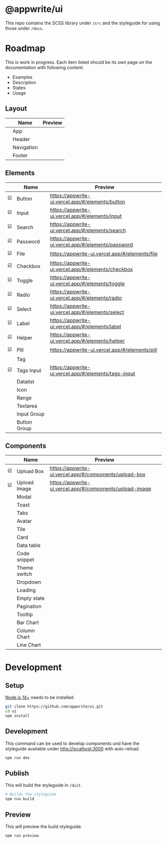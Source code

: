 # @appwrite/ui

This repo contains the SCSS library under `/src` and the styleguide for using those under `/docs`.

# Roadmap

This is work in progress. Each item listed should be its own page on the documentation with following content:

- Examples
- Description
- States
- Usage

## Layout

|     | Name       | Preview |
| --- | ---------- | ------- |
|     | App        |         |
|     | Header     |         |
|     | Navigation |         |
|     | Footer     |         |

## Elements

|     | Name         | Preview                                              |
| --- | ------------ | ---------------------------------------------------- |
| ☑️  | Button       | https://appwrite-ui.vercel.app/#/elements/button     |
| ☑️  | Input        | https://appwrite-ui.vercel.app/#/elements/input      |
| ☑️  | Search       | https://appwrite-ui.vercel.app/#/elements/search     |
| ☑️  | Password     | https://appwrite-ui.vercel.app/#/elements/password   |
| ☑️  | File         | https://appwrite-ui.vercel.app/#/elements/file       |
| ☑️  | Checkbox     | https://appwrite-ui.vercel.app/#/elements/checkbox   |
| ☑️  | Toggle       | https://appwrite-ui.vercel.app/#/elements/toggle     |
| ☑️  | Radio        | https://appwrite-ui.vercel.app/#/elements/radio      |
| ☑️  | Select       | https://appwrite-ui.vercel.app/#/elements/select     |
| ☑️  | Label        | https://appwrite-ui.vercel.app/#/elements/label      |
| ☑️  | Helper       | https://appwrite-ui.vercel.app/#/elements/helper     |
| ☑️  | Pill         | https://appwrite-ui.vercel.app/#/elements/pill       |
|     | Tag          |                                                      |
| ☑️  | Tags Input   | https://appwrite-ui.vercel.app/#/elements/tags-input |
|     | Datalist     |                                                      |
|     | Icon         |                                                      |
|     | Range        |                                                      |
|     | Textarea     |                                                      |
|     | Input Group  |                                                      |
|     | Button Group |                                                      |

## Components

|     | Name         | Preview                                                  |
| --- | ------------ | -------------------------------------------------------- |
| ☑️  | Upload Box   | https://appwrite-ui.vercel.app/#/components/upload-box   |
| ☑️  | Upload Image | https://appwrite-ui.vercel.app/#/components/upload-image |
|     | Modal        |                                                          |
|     | Toast        |                                                          |
|     | Tabs         |                                                          |
|     | Avatar       |                                                          |
|     | Tile         |                                                          |
|     | Card         |                                                          |
|     | Data table   |                                                          |
|     | Code snippet |                                                          |
|     | Theme switch |                                                          |
|     | Dropdown     |                                                          |
|     | Loading      |                                                          |
|     | Empty state  |                                                          |
|     | Pagination   |                                                          |
|     | Tooltip      |                                                          |
|     | Bar Chart    |                                                          |
|     | Column Chart |                                                          |
|     | Line Chart   |                                                          |

# Development

## Setup

[Node.js 14+](https://nodejs.org/) needs to be installed.

```sh
git clone https://github.com/appwrite/ui.git
cd ui
npm install
```

## Development

This command can be used to develop components und have the styleguide available under [http://localhost:3000](http://localhost:3000) with auto-reload.

```sh
npm run dev
```

## Publish

This will build the styleguide in `/dist`.

```sh
# Builds the styleguide
npm run build
```

## Preview

This will preview the build styleguide.

```sh
npm run preview
```

